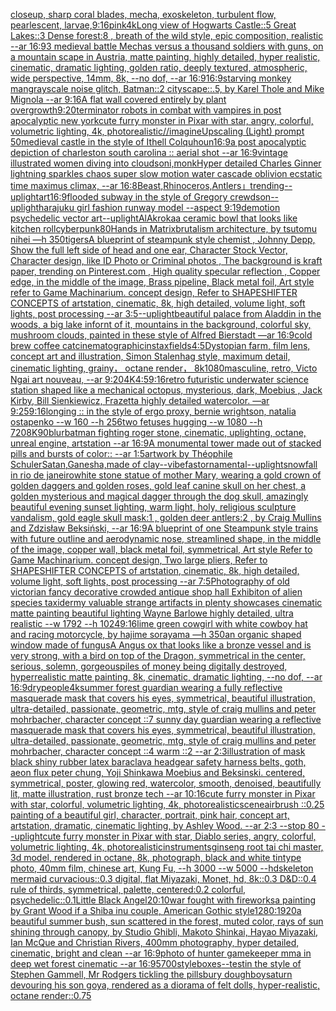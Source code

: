 [closeup, sharp coral blades, mecha, exoskeleton, turbulent flow, pearlescent, larvae,](https://www.ebank.nz/aiartgenerator?category=closeup%2C%2520sharp%2520coral%2520blades%2C%2520mecha%2C%2520exoskeleton%2C%2520turbulent%2520flow%2C%2520pearlescent%2C%2520larvae%2C)[9:16](https://www.ebank.nz/aiartgenerator?category=9%3A16)[pink](https://www.ebank.nz/aiartgenerator?category=pink)[4k](https://www.ebank.nz/aiartgenerator?category=4k)[Long view of Hogwarts Castle::5 Great Lakes::3 Dense forest:8 , breath of the wild style, epic composition, realistic --ar 16:9](https://www.ebank.nz/aiartgenerator?category=Long%2520view%2520of%2520Hogwarts%2520Castle%3A%3A5%2520Great%2520Lakes%3A%3A3%2520Dense%2520forest%3A8%2520%2C%2520breath%2520of%2520the%2520wild%2520style%2C%2520epic%2520composition%2C%2520realistic%2520--ar%252016%3A9)[3 medieval battle Mechas versus a thousand soldiers with guns, on a mountain scape in Austria, matte painting, highly detailed, hyper realistic, cinematic, dramatic lighting, golden ratio, deeply textured, atmospheric, wide perspective, 14mm, 8k, --no dof, --ar 16:9](https://www.ebank.nz/aiartgenerator?category=3%2520medieval%2520battle%2520Mechas%2520versus%2520a%2520thousand%2520soldiers%2520with%2520guns%2C%2520on%2520a%2520mountain%2520scape%2520in%2520Austria%2C%2520matte%2520painting%2C%2520highly%2520detailed%2C%2520hyper%2520realistic%2C%2520cinematic%2C%2520dramatic%2520lighting%2C%2520golden%2520ratio%2C%2520deeply%2520textured%2C%2520atmospheric%2C%2520wide%2520perspective%2C%252014mm%2C%25208k%2C%2520--no%2520dof%2C%2520--ar%252016%3A9)[16:9](https://www.ebank.nz/aiartgenerator?category=16%3A9)[starving monkey man](https://www.ebank.nz/aiartgenerator?category=starving%2520monkey%2520man)[grayscale noise glitch, Batman::2 cityscape::.5, by Karel Thole and Mike Mignola --ar 9:16](https://www.ebank.nz/aiartgenerator?category=grayscale%2520noise%2520glitch%2C%2520Batman%3A%3A2%2520cityscape%3A%3A.5%2C%2520by%2520Karel%2520Thole%2520and%2520Mike%2520Mignola%2520--ar%25209%3A16)[A flat wall covered entirely by plant overgrowth](https://www.ebank.nz/aiartgenerator?category=A%2520flat%2520wall%2520covered%2520entirely%2520by%2520plant%2520overgrowth)[9:20](https://www.ebank.nz/aiartgenerator?category=9%3A20)[terminator robots in combat with vampires in post apocalyptic new york](https://www.ebank.nz/aiartgenerator?category=terminator%2520robots%2520in%2520combat%2520with%2520vampires%2520in%2520post%2520apocalyptic%2520new%2520york)[cute furry monster in Pixar with star, angry, colorful, volumetric lighting, 4k, photorealistic](https://www.ebank.nz/aiartgenerator?category=cute%2520furry%2520monster%2520in%2520Pixar%2520with%2520star%2C%2520angry%2C%2520colorful%2C%2520volumetric%2520lighting%2C%25204k%2C%2520photorealistic)[//imagineUpscaling (Light) prompt 50](https://www.ebank.nz/aiartgenerator?category=//imagineUpscaling%2520%28Light%29%2520prompt%252050)[medieval castle in the style of Ithell Colquhoun](https://www.ebank.nz/aiartgenerator?category=medieval%2520castle%2520in%2520the%2520style%2520of%2520Ithell%2520Colquhoun)[16:9](https://www.ebank.nz/aiartgenerator?category=16%3A9)[a post apocalyptic depiction of charleston south carolina :: aerial shot --ar 16:9](https://www.ebank.nz/aiartgenerator?category=a%2520post%2520apocalyptic%2520depiction%2520of%2520charleston%2520south%2520carolina%2520%3A%3A%2520aerial%2520shot%2520--ar%252016%3A9)[vintage illustrated women diving into clouds](https://www.ebank.nz/aiartgenerator?category=vintage%2520illustrated%2520women%2520diving%2520into%2520clouds)[oni,monk](https://www.ebank.nz/aiartgenerator?category=oni%2Cmonk)[Hyper detailed Charles Ginner lightning sparkles chaos super slow motion water cascade oblivion ecstatic time maximus climax, --ar 16:8](https://www.ebank.nz/aiartgenerator?category=Hyper%2520detailed%2520Charles%2520Ginner%2520lightning%2520sparkles%2520chaos%2520super%2520slow%2520motion%2520water%2520cascade%2520oblivion%2520ecstatic%2520time%2520maximus%2520climax%2C%2520--ar%252016%3A8)[Beast,Rhinoceros,Antlers」](https://www.ebank.nz/aiartgenerator?category=Beast%2CRhinoceros%2CAntlers%E3%80%8D)[trending](https://www.ebank.nz/aiartgenerator?category=trending)[--uplight](https://www.ebank.nz/aiartgenerator?category=--uplight)[art](https://www.ebank.nz/aiartgenerator?category=art)[16:9](https://www.ebank.nz/aiartgenerator?category=16%3A9)[flooded subway in the style of Gregory crewdson](https://www.ebank.nz/aiartgenerator?category=flooded%2520subway%2520in%2520the%2520style%2520of%2520Gregory%2520crewdson)[--uplight](https://www.ebank.nz/aiartgenerator?category=--uplight)[harajuku girl fashion runway model --aspect 9:19](https://www.ebank.nz/aiartgenerator?category=harajuku%2520girl%2520fashion%2520runway%2520model%2520--aspect%25209%3A19)[demotion psychedelic vector art](https://www.ebank.nz/aiartgenerator?category=demotion%2520psychedelic%2520vector%2520art)[--uplight](https://www.ebank.nz/aiartgenerator?category=--uplight)[AlAkroka](https://www.ebank.nz/aiartgenerator?category=AlAkroka)[a ceramic bowl that looks like kitchen roll](https://www.ebank.nz/aiartgenerator?category=a%2520ceramic%2520bowl%2520that%2520looks%2520like%2520kitchen%2520roll)[cyberpunk](https://www.ebank.nz/aiartgenerator?category=cyberpunk)[80](https://www.ebank.nz/aiartgenerator?category=80)[Hands in Matrix](https://www.ebank.nz/aiartgenerator?category=Hands%2520in%2520Matrix)[brutalism architecture, by tsutomu nihei —h 350](https://www.ebank.nz/aiartgenerator?category=brutalism%2520architecture%2C%2520by%2520tsutomu%2520nihei%2520%E2%80%94h%2520350)[tigers](https://www.ebank.nz/aiartgenerator?category=tigers)[A blueprint of steampunk style chemist , Johnny Depp,  Show the full left side of head and one ear,  Character Stock Vector, Character design, like ID Photo or Criminal photos , The background is kraft paper,  trending on Pinterest.com  , High quality specular reflection ,  Copper  edge, in the middle of the image, Brass pipeline,  Black metal foil,  Art style refer to Game Machinarium.  concept design, Refer to SHAPESHIFTER CONCEPTS  of artstation, cinematic,  8k, high detailed,  volume light,  soft lights,  post processing    --ar 3:5](https://www.ebank.nz/aiartgenerator?category=A%2520blueprint%2520of%2520steampunk%2520style%2520chemist%2520%2C%2520Johnny%2520Depp%2C%2520%2520Show%2520the%2520full%2520left%2520side%2520of%2520head%2520and%2520one%2520ear%2C%2520%2520Character%2520Stock%2520Vector%2C%2520Character%2520design%2C%2520like%2520ID%2520Photo%2520or%2520Criminal%2520photos%2520%2C%2520The%2520background%2520is%2520kraft%2520paper%2C%2520%2520trending%2520on%2520Pinterest.com%2520%2520%2C%2520High%2520quality%2520specular%2520reflection%2520%2C%2520%2520Copper%2520%2520edge%2C%2520in%2520the%2520middle%2520of%2520the%2520image%2C%2520Brass%2520pipeline%2C%2520%2520Black%2520metal%2520foil%2C%2520%2520Art%2520style%2520refer%2520to%2520Game%2520Machinarium.%2520%2520concept%2520design%2C%2520Refer%2520to%2520SHAPESHIFTER%2520CONCEPTS%2520%2520of%2520artstation%2C%2520cinematic%2C%2520%25208k%2C%2520high%2520detailed%2C%2520%2520volume%2520light%2C%2520%2520soft%2520lights%2C%2520%2520post%2520processing%2520%2520%2520%2520--ar%25203%3A5)[--uplight](https://www.ebank.nz/aiartgenerator?category=--uplight)[beautiful palace from Aladdin in the woods, a big lake infornt of it, mountains in the background, colorful sky, mushroom clouds, painted in these style of Alfred Bierstadt —ar 16:9](https://www.ebank.nz/aiartgenerator?category=beautiful%2520palace%2520from%2520Aladdin%2520in%2520the%2520woods%2C%2520a%2520big%2520lake%2520infornt%2520of%2520it%2C%2520mountains%2520in%2520the%2520background%2C%2520colorful%2520sky%2C%2520mushroom%2520clouds%2C%2520painted%2520in%2520these%2520style%2520of%2520Alfred%2520Bierstadt%2520%E2%80%94ar%252016%3A9)[cold brew coffee cat](https://www.ebank.nz/aiartgenerator?category=cold%2520brew%2520coffee%2520cat)[cinematographic](https://www.ebank.nz/aiartgenerator?category=cinematographic)[instax](https://www.ebank.nz/aiartgenerator?category=instax)[fields](https://www.ebank.nz/aiartgenerator?category=fields)[4:5](https://www.ebank.nz/aiartgenerator?category=4%3A5)[Dystopian farm, film lens, concept art and illustration, Simon Stalenhag style, maximum detail, cinematic lighting, grainy， octane render， 8k](https://www.ebank.nz/aiartgenerator?category=Dystopian%2520farm%2C%2520film%2520lens%2C%2520concept%2520art%2520and%2520illustration%2C%2520Simon%2520Stalenhag%2520style%2C%2520maximum%2520detail%2C%2520cinematic%2520lighting%2C%2520grainy%EF%BC%8C%2520octane%2520render%EF%BC%8C%25208k)[1080](https://www.ebank.nz/aiartgenerator?category=1080)[masculine, retro, Victo Ngai art nouveau, --ar 9:20](https://www.ebank.nz/aiartgenerator?category=masculine%2C%2520retro%2C%2520Victo%2520Ngai%2520art%2520nouveau%2C%2520--ar%25209%3A20)[4K](https://www.ebank.nz/aiartgenerator?category=4K)[4:5](https://www.ebank.nz/aiartgenerator?category=4%3A5)[9:16](https://www.ebank.nz/aiartgenerator?category=9%3A16)[retro futuristic underwater science station shaped like a mechanical octopus, mysterious, dark, Moebius , Jack Kirby, Bill Sienkiewicz, Frazetta highly detailed watercolor. —ar 9:25](https://www.ebank.nz/aiartgenerator?category=retro%2520futuristic%2520underwater%2520science%2520station%2520shaped%2520like%2520a%2520mechanical%2520octopus%2C%2520mysterious%2C%2520dark%2C%2520Moebius%2520%2C%2520Jack%2520Kirby%2C%2520Bill%2520Sienkiewicz%2C%2520Frazetta%2520highly%2520detailed%2520watercolor.%2520%E2%80%94ar%25209%3A25)[9:16](https://www.ebank.nz/aiartgenerator?category=9%3A16)[longing :: in the style of ergo proxy, bernie wrightson, natalia ostapenko --w 160 --h 256](https://www.ebank.nz/aiartgenerator?category=longing%2520%3A%3A%2520in%2520the%2520style%2520of%2520ergo%2520proxy%2C%2520bernie%2520wrightson%2C%2520natalia%2520ostapenko%2520--w%2520160%2520--h%2520256)[two fetuses hugging --w 1080 --h 720](https://www.ebank.nz/aiartgenerator?category=two%2520fetuses%2520hugging%2520--w%25201080%2520--h%2520720)[8K](https://www.ebank.nz/aiartgenerator?category=8K)[90](https://www.ebank.nz/aiartgenerator?category=90)[blur](https://www.ebank.nz/aiartgenerator?category=blur)[batman fighting roger stone, cinematic, uplighting, octane, unreal engine, artstation --ar 16:9](https://www.ebank.nz/aiartgenerator?category=batman%2520fighting%2520roger%2520stone%2C%2520cinematic%2C%2520uplighting%2C%2520octane%2C%2520unreal%2520engine%2C%2520artstation%2520--ar%252016%3A9)[A monumental tower made out of stacked pills and bursts of color:: --ar 1:5](https://www.ebank.nz/aiartgenerator?category=A%2520monumental%2520tower%2520made%2520out%2520of%2520stacked%2520pills%2520and%2520bursts%2520of%2520color%3A%3A%2520--ar%25201%3A5)[artwork by Théophile Schuler](https://www.ebank.nz/aiartgenerator?category=artwork%2520by%2520Th%C3%A9ophile%2520Schuler)[Satan,Ganesha,made of clay](https://www.ebank.nz/aiartgenerator?category=Satan%2CGanesha%2Cmade%2520of%2520clay)[--vibefast](https://www.ebank.nz/aiartgenerator?category=--vibefast)[ornamental](https://www.ebank.nz/aiartgenerator?category=ornamental)[--uplight](https://www.ebank.nz/aiartgenerator?category=--uplight)[snowfall in rio de janeiro](https://www.ebank.nz/aiartgenerator?category=snowfall%2520in%2520rio%2520de%2520janeiro)[white stone statue of mother Mary,  wearing a gold crown of golden daggers and golden roses, gold leaf canine skull on her chest, a golden mysterious and magical dagger through the dog skull, amazingly beautiful evening sunset lighting, warm light, holy,  religious sculpture vandalism,  gold eagle skull mask:1 , golden deer antlers:2 , by Craig Mullins and Zdzisław Beksiński,  --ar 16:9](https://www.ebank.nz/aiartgenerator?category=white%2520stone%2520statue%2520of%2520mother%2520Mary%2C%2520%2520wearing%2520a%2520gold%2520crown%2520of%2520golden%2520daggers%2520and%2520golden%2520roses%2C%2520gold%2520leaf%2520canine%2520skull%2520on%2520her%2520chest%2C%2520a%2520golden%2520mysterious%2520and%2520magical%2520dagger%2520through%2520the%2520dog%2520skull%2C%2520amazingly%2520beautiful%2520evening%2520sunset%2520lighting%2C%2520warm%2520light%2C%2520holy%2C%2520%2520religious%2520sculpture%2520vandalism%2C%2520%2520gold%2520eagle%2520skull%2520mask%3A1%2520%2C%2520golden%2520deer%2520antlers%3A2%2520%2C%2520by%2520Craig%2520Mullins%2520and%2520Zdzis%C5%82aw%2520Beksi%C5%84ski%2C%2520%2520--ar%252016%3A9)[A blueprint of one Steampunk style  trains with future outline and aerodynamic nose, streamlined shape, in the middle of the image,  copper wall, black metal foil, symmetrical,  Art style Refer to Game Machinarium.  concept design, Two large pliers, Refer to SHAPESHIFTER CONCEPTS  of artstation, cinematic,  8k, high detailed,  volume light,  soft lights,  post processing    --ar 7:5](https://www.ebank.nz/aiartgenerator?category=A%2520blueprint%2520of%2520one%2520Steampunk%2520style%2520%2520trains%2520with%2520future%2520outline%2520and%2520aerodynamic%2520nose%2C%2520streamlined%2520shape%2C%2520in%2520the%2520middle%2520of%2520the%2520image%2C%2520%2520copper%2520wall%2C%2520black%2520metal%2520foil%2C%2520symmetrical%2C%2520%2520Art%2520style%2520Refer%2520to%2520Game%2520Machinarium.%2520%2520concept%2520design%2C%2520Two%2520large%2520pliers%2C%2520Refer%2520to%2520SHAPESHIFTER%2520CONCEPTS%2520%2520of%2520artstation%2C%2520cinematic%2C%2520%25208k%2C%2520high%2520detailed%2C%2520%2520volume%2520light%2C%2520%2520soft%2520lights%2C%2520%2520post%2520processing%2520%2520%2520%2520--ar%25207%3A5)[Photography of old victorian fancy decorative crowded antique shop hall Exhibiton of alien species taxidermy valuable strange artifacts in plenty showcases cinematic matte painting beautiful lighting Wayne Barlowe highly detailed, ultra realistic --w 1792 --h 1024](https://www.ebank.nz/aiartgenerator?category=Photography%2520of%2520old%2520victorian%2520fancy%2520decorative%2520crowded%2520antique%2520shop%2520hall%2520Exhibiton%2520of%2520alien%2520species%2520taxidermy%2520valuable%2520strange%2520artifacts%2520in%2520plenty%2520showcases%2520cinematic%2520matte%2520painting%2520beautiful%2520lighting%2520Wayne%2520Barlowe%2520highly%2520detailed%2C%2520ultra%2520realistic%2520--w%25201792%2520--h%25201024)[9:16](https://www.ebank.nz/aiartgenerator?category=9%3A16)[lime green cowgirl with white cowboy hat and racing motorcycle, by hajime sorayama —h 350](https://www.ebank.nz/aiartgenerator?category=lime%2520green%2520cowgirl%2520with%2520white%2520cowboy%2520hat%2520and%2520racing%2520motorcycle%2C%2520by%2520hajime%2520sorayama%2520%E2%80%94h%2520350)[an organic shaped window made of fungus](https://www.ebank.nz/aiartgenerator?category=an%2520organic%2520shaped%2520window%2520made%2520of%2520fungus)[A Angus ox that looks like a bronze vessel and is very strong, with a bird on top of the Dragon, symmetrical in the center, serious, solemn, gorgeous](https://www.ebank.nz/aiartgenerator?category=A%2520Angus%2520ox%2520that%2520looks%2520like%2520a%2520bronze%2520vessel%2520and%2520is%2520very%2520strong%2C%2520with%2520a%2520bird%2520on%2520top%2520of%2520the%2520Dragon%2C%2520symmetrical%2520in%2520the%2520center%2C%2520serious%2C%2520solemn%2C%2520gorgeous)[piles of money being digitally destroyed, hyperrealistic matte painting, 8k, cinematic, dramatic lighting, --no dof, --ar 16:9](https://www.ebank.nz/aiartgenerator?category=piles%2520of%2520money%2520being%2520digitally%2520destroyed%2C%2520hyperrealistic%2520matte%2520painting%2C%25208k%2C%2520cinematic%2C%2520dramatic%2520lighting%2C%2520--no%2520dof%2C%2520--ar%252016%3A9)[dry](https://www.ebank.nz/aiartgenerator?category=dry)[people](https://www.ebank.nz/aiartgenerator?category=people)[4k](https://www.ebank.nz/aiartgenerator?category=4k)[summer forest guardian wearing a fully reflective masquerade mask that covers his eyes, symmetrical, beautiful illustration, ultra-detailed, passionate, geometric, mtg, style of craig mullins and peter mohrbacher, character concept ::7 sunny day guardian wearing a reflective masquerade mask that covers his eyes, symmetrical, beautiful illustration, ultra-detailed, passionate, geometric, mtg, style of craig mullins and peter mohrbacher, character concept ::4 warm ::2 --ar 2:3](https://www.ebank.nz/aiartgenerator?category=summer%2520forest%2520guardian%2520wearing%2520a%2520fully%2520reflective%2520masquerade%2520mask%2520that%2520covers%2520his%2520eyes%2C%2520symmetrical%2C%2520beautiful%2520illustration%2C%2520ultra-detailed%2C%2520passionate%2C%2520geometric%2C%2520mtg%2C%2520style%2520of%2520craig%2520mullins%2520and%2520peter%2520mohrbacher%2C%2520character%2520concept%2520%3A%3A7%2520sunny%2520day%2520guardian%2520wearing%2520a%2520reflective%2520masquerade%2520mask%2520that%2520covers%2520his%2520eyes%2C%2520symmetrical%2C%2520beautiful%2520illustration%2C%2520ultra-detailed%2C%2520passionate%2C%2520geometric%2C%2520mtg%2C%2520style%2520of%2520craig%2520mullins%2520and%2520peter%2520mohrbacher%2C%2520character%2520concept%2520%3A%3A4%2520warm%2520%3A%3A2%2520--ar%25202%3A3)[illustration of mask black shiny rubber latex baraclava headgear safety harness belts, goth, aeon flux peter chung, Yoji Shinkawa Moebius and Beksinski. centered, symmetrical, poster, glowing red, watercolor, smooth, denoised, beautifully lit, matte illustration, rust bronze tech --ar 10:16](https://www.ebank.nz/aiartgenerator?category=illustration%2520of%2520mask%2520black%2520shiny%2520rubber%2520latex%2520baraclava%2520headgear%2520safety%2520harness%2520belts%2C%2520goth%2C%2520aeon%2520flux%2520peter%2520chung%2C%2520Yoji%2520Shinkawa%2520Moebius%2520and%2520Beksinski.%2520centered%2C%2520symmetrical%2C%2520poster%2C%2520glowing%2520red%2C%2520watercolor%2C%2520smooth%2C%2520denoised%2C%2520beautifully%2520lit%2C%2520matte%2520illustration%2C%2520rust%2520bronze%2520tech%2520--ar%252010%3A16)[cute furry monster in Pixar with star, colorful, volumetric lighting, 4k, photorealistic](https://www.ebank.nz/aiartgenerator?category=cute%2520furry%2520monster%2520in%2520Pixar%2520with%2520star%2C%2520colorful%2C%2520volumetric%2520lighting%2C%25204k%2C%2520photorealistic)[scene](https://www.ebank.nz/aiartgenerator?category=scene)[airbrush ::0.25 painting of a beautiful girl, character, portrait, pink hair, concept art, artstation, dramatic, cinematic lighting, by Ashley Wood. --ar 2:3 --stop 80 --uplight](https://www.ebank.nz/aiartgenerator?category=airbrush%2520%3A%3A0.25%2520painting%2520of%2520a%2520beautiful%2520girl%2C%2520character%2C%2520portrait%2C%2520pink%2520hair%2C%2520concept%2520art%2C%2520artstation%2C%2520dramatic%2C%2520cinematic%2520lighting%2C%2520by%2520Ashley%2520Wood.%2520--ar%25202%3A3%2520--stop%252080%2520--uplight)[cute furry monster in Pixar with star, Diablo series, angry, colorful, volumetric lighting, 4k, photorealistic](https://www.ebank.nz/aiartgenerator?category=cute%2520furry%2520monster%2520in%2520Pixar%2520with%2520star%2C%2520Diablo%2520series%2C%2520angry%2C%2520colorful%2C%2520volumetric%2520lighting%2C%25204k%2C%2520photorealistic)[instruments](https://www.ebank.nz/aiartgenerator?category=instruments)[ginseng root tai chi master, 3d model, rendered in octane, 8k, photograph, black and white tintype photo, 40mm film, chinese art, Kung Fu, --h 3000 --w 5000 --hd](https://www.ebank.nz/aiartgenerator?category=ginseng%2520root%2520tai%2520chi%2520master%2C%25203d%2520model%2C%2520rendered%2520in%2520octane%2C%25208k%2C%2520photograph%2C%2520black%2520and%2520white%2520tintype%2520photo%2C%252040mm%2520film%2C%2520chinese%2520art%2C%2520Kung%2520Fu%2C%2520--h%25203000%2520--w%25205000%2520--hd)[skeleton mermaid curvacious::0.3 digital, flat Miyazaki, Monet, hd, 8k::0.3 D&D::0.4 rule of thirds, symmetrical, palette, centered:0.2 colorful, psychedelic::0.1](https://www.ebank.nz/aiartgenerator?category=skeleton%2520mermaid%2520curvacious%3A%3A0.3%2520digital%2C%2520flat%2520Miyazaki%2C%2520Monet%2C%2520hd%2C%25208k%3A%3A0.3%2520D%26D%3A%3A0.4%2520rule%2520of%2520thirds%2C%2520symmetrical%2C%2520palette%2C%2520centered%3A0.2%2520colorful%2C%2520psychedelic%3A%3A0.1)[Little Black Angel](https://www.ebank.nz/aiartgenerator?category=Little%2520Black%2520Angel)[20:10](https://www.ebank.nz/aiartgenerator?category=20%3A10)[war fought with fireworks](https://www.ebank.nz/aiartgenerator?category=war%2520fought%2520with%2520fireworks)[a painting by Grant Wood if a Shiba inu couple, American Gothic style](https://www.ebank.nz/aiartgenerator?category=a%2520painting%2520by%2520Grant%2520Wood%2520if%2520a%2520Shiba%2520inu%2520couple%2C%2520American%2520Gothic%2520style)[1280:1920](https://www.ebank.nz/aiartgenerator?category=1280%3A1920)[a beautiful summer bush, sun scattered in the forest, muted color, rays of sun shining through canopy, by Studio Ghibli, Makoto Shinkai, Hayao Miyazaki, Ian McQue and Christian Rivers, 400mm photography, hyper detailed, cinematic, bright and clean --ar 16:9](https://www.ebank.nz/aiartgenerator?category=a%2520beautiful%2520summer%2520bush%2C%2520sun%2520scattered%2520in%2520the%2520forest%2C%2520muted%2520color%2C%2520rays%2520of%2520sun%2520shining%2520through%2520canopy%2C%2520by%2520Studio%2520Ghibli%2C%2520Makoto%2520Shinkai%2C%2520Hayao%2520Miyazaki%2C%2520Ian%2520McQue%2520and%2520Christian%2520Rivers%2C%2520400mm%2520photography%2C%2520hyper%2520detailed%2C%2520cinematic%2C%2520bright%2520and%2520clean%2520--ar%252016%3A9)[photo of hunter gamekeeper mma in deep wet forest cinematic --ar 16:9](https://www.ebank.nz/aiartgenerator?category=photo%2520of%2520hunter%2520gamekeeper%2520mma%2520in%2520deep%2520wet%2520forest%2520cinematic%2520--ar%252016%3A9)[5700](https://www.ebank.nz/aiartgenerator?category=5700)[style](https://www.ebank.nz/aiartgenerator?category=style)[boxes](https://www.ebank.nz/aiartgenerator?category=boxes)[--test](https://www.ebank.nz/aiartgenerator?category=--test)[in the style of Stephen Gammell, Mr Rodgers tickling the pillsbury doughboy](https://www.ebank.nz/aiartgenerator?category=in%2520the%2520style%2520of%2520Stephen%2520Gammell%2C%2520Mr%2520Rodgers%2520tickling%2520the%2520pillsbury%2520doughboy)[saturn devouring his son goya, rendered as a diorama of felt dolls, hyper-realistic, octane render](https://www.ebank.nz/aiartgenerator?category=saturn%2520devouring%2520his%2520son%2520goya%2C%2520rendered%2520as%2520a%2520diorama%2520of%2520felt%2520dolls%2C%2520hyper-realistic%2C%2520octane%2520render)[::0.75](https://www.ebank.nz/aiartgenerator?category=%3A%3A0.75)